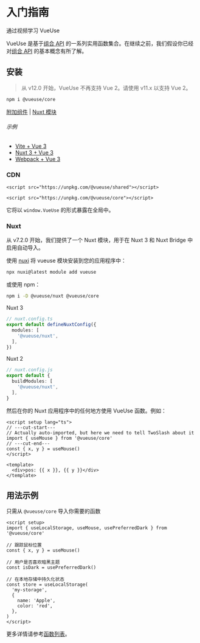 # 入门指南

<CourseLink href="https://vueschool.io/courses/vueuse-for-everyone?friend=vueuse">通过视频学习 VueUse</CourseLink>

VueUse 是基于[组合 API](https://vue.zhcndoc.com/guide/extras/composition-api-faq.html) 的一系列实用函数集合。在继续之前，我们假设你已经对[组合 API](https://vue.zhcndoc.com/guide/extras/composition-api-faq.html) 的基本概念有所了解。

## 安装

> 从 v12.0 开始，VueUse 不再支持 Vue 2。请使用 v11.x 以支持 Vue 2。

```bash
npm i @vueuse/core
```

[附加组件](/add-ons.html) | [Nuxt 模块](/guide/index.html#nuxt)

###### 示例

- [Vite + Vue 3](https://github.com/vueuse/vueuse-vite-starter)
- [Nuxt 3 + Vue 3](https://github.com/antfu/vitesse-nuxt3)
- [Webpack + Vue 3](https://github.com/vueuse/vueuse-vue3-example)

### CDN

```vue
<script src="https://unpkg.com/@vueuse/shared"></script>

<script src="https://unpkg.com/@vueuse/core"></script>
```

它将以 `window.VueUse` 的形式暴露在全局中。

### Nuxt

从 v7.2.0 开始，我们提供了一个 Nuxt 模块，用于在 Nuxt 3 和 Nuxt Bridge 中启用自动导入。

使用 [nuxi](https://nuxt.zhcndoc.com/docs/api/commands/module) 将 vueuse 模块安装到您的应用程序中：

```bash
npx nuxi@latest module add vueuse
```

或使用 npm：

```bash
npm i -D @vueuse/nuxt @vueuse/core
```

Nuxt 3

```ts
// nuxt.config.ts
export default defineNuxtConfig({
  modules: [
    '@vueuse/nuxt',
  ],
})
```

Nuxt 2

```ts
// nuxt.config.js
export default {
  buildModules: [
    '@vueuse/nuxt',
  ],
}
```

然后在你的 Nuxt 应用程序中的任何地方使用 VueUse 函数。例如：

```vue twoslash
<script setup lang="ts">
// ---cut-start---
// Actually auto-imported, but here we need to tell TwoSlash about it
import { useMouse } from '@vueuse/core'
// ---cut-end---
const { x, y } = useMouse()
</script>

<template>
  <div>pos: {{ x }}, {{ y }}</div>
</template>
```

## 用法示例

只需从 `@vueuse/core` 导入你需要的函数

```vue twoslash
<script setup>
import { useLocalStorage, useMouse, usePreferredDark } from '@vueuse/core'

// 跟踪鼠标位置
const { x, y } = useMouse()

// 用户是否喜欢暗黑主题
const isDark = usePreferredDark()

// 在本地存储中持久化状态
const store = useLocalStorage(
  'my-storage',
  {
    name: 'Apple',
    color: 'red',
  },
)
</script>
```

更多详情请参考[函数列表](/functions)。
